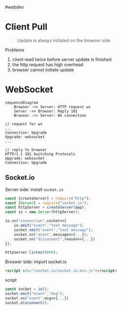 #webdev 

# Client Pull

> Update is always initiated on the browser side

Problems
1. client read twice before server update is finished
2. the http request has high overhead
3. browser cannot initiate update

# WebSocket
```mermaid
sequenceDiagram
	Browser ->> Server: HTTP request ws
	Server ->> Browser: Reply 101 
	Browser ->> Server: WS connection 
```

```
// request for ws
...
Connection: Upgrade
Upgrade: websocket
...

// reply to browser
HTTP/1.1 101 Switching Protocols
Upgrade: websocket
Connection: Upgrade
```

## Socket.io

Server side:
install `socket.io`
```js
const {createServer} = require("http");
const {Server} = require("socket.io");
const httpServer = createServer(app);
const io = new Server(httpServer);

io.on("connection",socket=>{
	io.emit("event","text message");
	socket.emit("event","text message");
	socket.on("event",message=>{...});
	socket.on("disconnect",reason=>{...})
});

httpServer.listen(8000);
```

Broswer side:
import socket.io
```html
<script src="/socket.io/socket.io.min.js"></script>
```
script
```js
const socket = io();
socket.emit("event","msg");
socket.on("event",msg=>{...})
socket.disconnect();
```